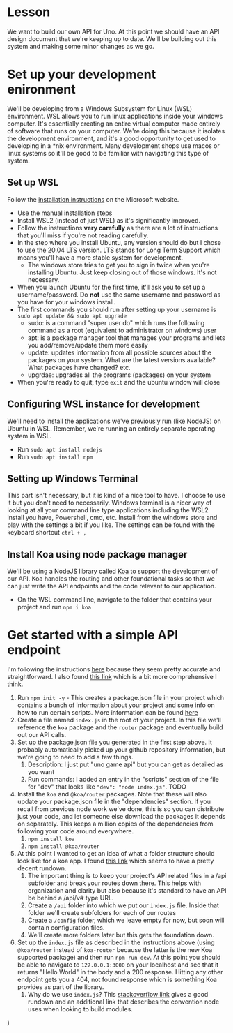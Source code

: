 # Lesson
We want to build our own API for Uno. At this point we should have an API design document that we're keeping up to date. We'll be building out this system and making some minor changes as we go.

# Set up your development enironment
We'll be developing from a Windows Subsystem for Linux (WSL) environment. WSL allows you to run linux applications inside your windows computer. It's essentially creating an entire virtual computer made entirely of software that runs on your computer. We're doing this because it isolates the development environment, and it's a good opportunity to get used to developing in a *nix environment. Many development shops use macos or linux systems so it'll be good to be familiar with navigating this type of system.

## Set up WSL
Follow the [installation instructions](https://docs.microsoft.com/en-us/windows/wsl/install-win10) on the Microsoft website. 
* Use the manual installation steps 
* Install WSL2 (instead of just WSL) as it's significantly improved. 
* Follow the instructions **very carefully** as there are a lot of instructions that you'll miss if you're not reading carefully.
* In the step where you install Ubuntu, any version should do but I chose to use the 20.04 LTS version. LTS stands for Long Term Support which means you'll have a more stable system for development. 
    * The windows store tries to get you to sign in twice when you're installing Ubuntu. Just keep closing out of those windows. It's not necessary.
* When you launch Ubuntu for the first time, it'll ask you to set up a username/password. Do **not** use the same username and password as you have for your windows install.
* The first commands you should run after setting up your username is `sudo apt update && sudo apt upgrade`
    * sudo: is a command "super user do" which runs the following command as a root (equivalent to administrator on windows) user
    * apt: is a package manager tool that manages your programs and lets you add/remove/update them more easily
    * update: updates information from all possible sources about the packages on your system. What are the latest versions available? What packages have changed? etc.
    * upgrdae: upgrades all the programs (packages) on your system
* When you're ready to quit, type `exit` and the ubuntu window will close

## Configuring WSL instance for development
We'll need to install the applications we've previously run (like NodeJS) on Ubuntu in WSL. Remember, we're running an entirely separate operating system in WSL.
* Run `sudo apt install nodejs`
* Run `sudo apt install npm`

## Setting up Windows Terminal
This part isn't necessary, but it is kind of a nice tool to have. I choose to use it but you don't need to necessarily. Windows terminal is a nicer way of looking at all your command line type applications including the WSL2 install you have, Powershell, cmd, etc. Install from the windows store and play with the settings a bit if you like. The settings can be found with the keyboard shortcut `ctrl + ,`

## Install Koa using node package manager
We'll be using a NodeJS library called [Koa](https://koajs.com/) to support the development of our API. Koa handles the routing and other foundational tasks so that we can just write the API endpoints and the code relevant to our application. 

* On the WSL command line, navigate to the folder that contains your project and run `npm i koa`

# Get started with a simple API endpoint
I'm following the instructions [here](https://codeburst.io/lets-build-a-rest-api-with-koa-js-and-test-with-jest-2634c14394d3) because they seem pretty accurate and straightforward. 
I also found [this link](https://www.digitalocean.com/community/tutorials/how-to-build-a-hello-world-application-with-koa) which is a bit more comprehensive I think.

1. Run `npm init -y` - This creates a package.json file in your project which contains a bunch of information about your project and some info on how to run certain scripts. More information can be found [here](https://nodesource.com/blog/an-absolute-beginners-guide-to-using-npm/)
1. Create a file named `index.js` in the root of your project. In this file we'll reference the `koa` package and the `router` package and eventually build out our API calls.
1. Set up the package.json file you generated in the first step above. It probably automatically picked up your github repository information, but we're going to need to add a few things.
    1. Description: I just put "uno game api" but you can get as detailed as you want
    1. Run commands: I added an entry in the "scripts" section of the file for "dev" that looks like `"dev": "node index.js"`. TODO
1. Install the `koa` and `@koa/router` packages. Note that these will also update your package.json file in the "dependencies" section. If you recall from previous node work we've done, this is so you can distribute just your code, and let someone else download the packages it depends on separately. This keeps a million copies of the dependencies from following your code around everywhere.
    1. `npm install koa`
    1. `npm install @koa/router`
1. At this point I wanted to get an idea of what a folder structure should look like for a koa app. I found [this link](https://medium.com/swlh/advanced-koa-js-boilerplate-bda90c9abe24) which seems to have a pretty decent rundown. 
    1. The important thing is to keep your project's API related files in a /api subfolder and break your routes down there. This helps with organization and clarity but also because it's standard to have an API be behind a /api/v# type URL. 
    1. Create a `/api` folder into which we put our `index.js` file. Inside that folder we'll create subfolders for each of our routes
    1. Create a `/config` folder, which we leave empty for now, but soon will contain configuration files.
    1. We'll create more folders later but this gets the foundation down.
1. Set up the `index.js` file as described in the instructions above (using `@koa/router` instead of `koa-router` because the latter is the new Koa supported package) and then run `npm run dev`. At this point you should be able to navigate to `127.0.0.1:3000` on your localhost and see that it returns "Hello World" in the body and a 200 response. Hitting any other endpoint gets you a 404, not found response which is something Koa provides as part of the library.
    1. Why do we use `index.js`? This [stackoverflow link](https://stackoverflow.com/questions/21063587/what-is-index-js-used-for-in-node-js-projects) gives a good rundown and an additional link that describes the convention node uses when looking to build modules.

)
